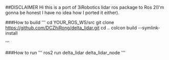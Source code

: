 ##DISCLAIMER
Hi this is a port of 3iRobotics lidar ros package to Ros 2(I'm gonna be honest I have no idea how I ported it either).

###How to build
'''
cd YOUR_ROS_WS/src
git clone https://github.com/DCZhiRong/delta_lidar.git
cd ..
colcon build --symlink-install

'''

###How to run
'''
ros2 run delta_lidar delta_lidar_node
'''




